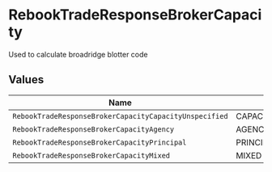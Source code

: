 # RebookTradeResponseBrokerCapacity

Used to calculate broadridge blotter code


## Values

| Name                                                   | Value                                                  |
| ------------------------------------------------------ | ------------------------------------------------------ |
| `RebookTradeResponseBrokerCapacityCapacityUnspecified` | CAPACITY_UNSPECIFIED                                   |
| `RebookTradeResponseBrokerCapacityAgency`              | AGENCY                                                 |
| `RebookTradeResponseBrokerCapacityPrincipal`           | PRINCIPAL                                              |
| `RebookTradeResponseBrokerCapacityMixed`               | MIXED                                                  |